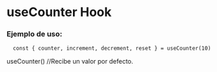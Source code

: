 # useCounter Hook

### Ejemplo de uso:

```
  const { counter, increment, decrement, reset } = useCounter(10)
```

useCounter() //Recibe un valor por defecto.
